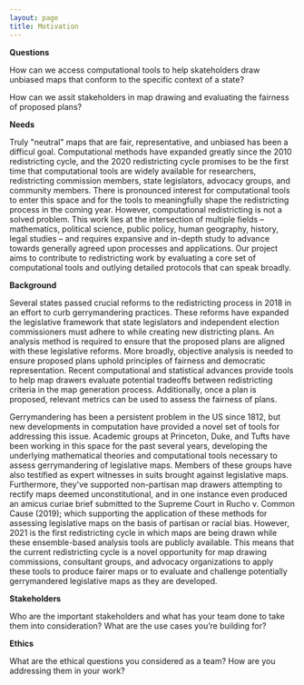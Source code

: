 ```yaml
---
layout: page
title: Motivation
---
```


**Questions** 

How can we access computational tools to help skateholders draw unbiased maps that conform to the specific context of a state?

How can we assit stakeholders in map drawing and evaluating the fairness of proposed plans?

**Needs**

Truly "neutral" maps that are fair, representative, and unbiased has been a difficul goal. Computational methods have expanded greatly since the 2010 redistricting cycle, and the 2020 redistricting cycle promises to be the first time that computational tools are widely available for researchers, redistricting commission members, state legislators, advocacy groups, and community members. There is pronounced interest for computational tools to enter this space and for the tools to meaningfully shape the redistricting process in the coming year. However, computational redistricting is not a solved problem. This work lies at the intersection of multiple fields – mathematics, political science, public policy, human geography, history, legal studies – and requires expansive and in-depth study to advance towards generally agreed upon processes and applications. Our project aims to contribute to redistricting work by evaluating a core set of computational tools and outlying detailed protocols that can speak broadly.

**Background**

Several states passed crucial reforms to the redistricting process in 2018 in an effort to curb gerrymandering practices. These reforms have expanded the legislative framework that state legislators and independent election commissioners must adhere to while creating new districting plans. An analysis method is required to ensure that the proposed plans are aligned with these legislative reforms. More broadly, objective analysis is needed to ensure proposed plans uphold principles of fairness and democratic representation. Recent computational and statistical advances provide tools to help map drawers evaluate potential tradeoffs between redistricting criteria in the map generation process. Additionally, once a plan is proposed, relevant metrics can be used to assess the fairness of plans.

Gerrymandering has been a persistent problem in the US since 1812, but new developments in computation have provided a novel set of tools for addressing this issue. Academic groups at Princeton, Duke, and Tufts have been working in this space for the past several years, developing the underlying mathematical theories and computational tools necessary to assess gerrymandering of legislative maps. Members of these groups have also testified as expert witnesses in suits brought against legislative maps. Furthermore, they've supported non-partisan map drawers attempting to rectify maps deemed unconstitutional, and in one instance even produced an amicus curiae brief submitted to the Supreme Court in Rucho v. Common Cause (2019); which supporting the application of these methods for assessing legislative maps on the basis of partisan or racial bias. However, 2021 is the first redistricting cycle in which maps are being drawn while these ensemble-based analysis tools are publicly available. This means that the current redistricting cycle is a novel opportunity for map drawing commissions, consultant groups, and advocacy organizations to apply these tools to produce fairer maps or to evaluate and challenge potentially gerrymandered legislative maps as they are developed.

**Stakeholders**

Who are the important stakeholders and what has your team done to take them into consideration?
What are the use cases you’re building for?

**Ethics**

What are the ethical questions you considered as a team?
How are you addressing them in your work?

